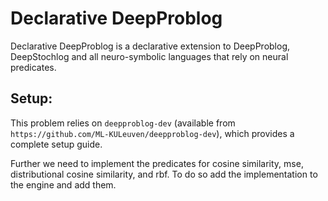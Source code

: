 # Declarative DeepProblog

Declarative DeepProblog is a declarative extension to DeepProblog, DeepStochlog and all neuro-symbolic languages that rely on neural predicates. 

## Setup:
This problem relies on `deepproblog-dev` (available from `https://github.com/ML-KULeuven/deepproblog-dev`), which provides a complete setup guide.

Further we need to implement the predicates for cosine similarity, mse, distributional cosine similarity, and rbf. To do so add the implementation to the engine and add them.
